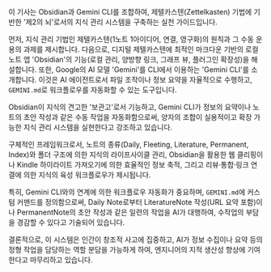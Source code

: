 이 기사는 Obsidian과 Gemini CLI를 조합하여, 제텔카스텐(Zettelkasten) 기법에 기반한 '제2의 뇌'로서의 지식 관리 시스템을 구축하는 실천 가이드입니다.

먼저, 지식 관리 기법인 제텔카스텐(1노트 1아이디어, 연결, 영구화)의 원칙과 그 수동 운용의 과제를 제시합니다. 다음으로, 디지털 제텔카스텐에 최적인 마크다운 기반의 로컬 노트 앱 'Obsidian'의 기능(로컬 관리, 양방향 링크, 그래프 뷰, 플러그인 확장성)을 해설합니다. 또한, Google의 AI 모델 'Gemini'를 CLI에서 이용하는 'Gemini CLI'를 소개합니다. 이것은 AI 에이전트로서 파일 조작이나 정보 요약을 자율적으로 수행하고, `GEMINI.md`로 워크플로우를 자동화할 수 있는 도구입니다.

Obsidian이 지식의 견고한 '보관고'로서 기능하고, Gemini CLI가 정보의 요약이나 노트의 초안 작성과 같은 수동 작업을 자동화함으로써, 양자의 조합이 실용적이고 확장 가능한 지식 관리 시스템을 실현한다고 강조하고 있습니다.

구체적인 프레임워크로서, 노트의 종류(Daily, Fleeting, Literature, Permanent, Index)와 폴더 구조에 의한 지식의 라이프사이클 관리, Obsidian을 활용한 웹 클리핑이나 Kindle 하이라이트 가져오기에 의한 효율적인 정보 축적, 그리고 리뷰·통합·링크 연결에 의한 지식의 육성 워크플로우가 제시됩니다.

특히, Gemini CLI와의 연계에 의한 워크플로우 자동화가 중요하며, `GEMINI.md`에 커스텀 커맨드를 정의함으로써, Daily Note로부터 LiteratureNote 작성(URL 요약 포함)이나 PermanentNote의 초안 작성과 같은 일련의 작업을 AI가 대행하여, 수작업의 부담을 경감할 수 있다고 기술되어 있습니다.

결론적으로, 이 시스템은 인간이 창조적 사고에 집중하고, AI가 정보 수집이나 요약 등의 정형 작업을 담당하는 역할 분담을 가능하게 하여, 엔지니어의 지적 생산성 향상에 기여한다고 마무리하고 있습니다.
